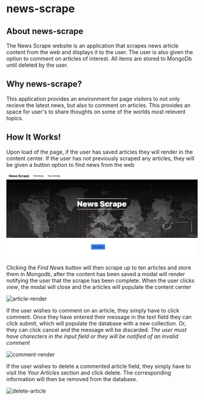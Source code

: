 # news-scrape

## About news-scrape

The News Scrape website is an application that scrapes news article content from the web and displays it to the user. The user is also given the option to comment on articles of interest. All items are stored to MongoDb until deleted by the user. 

## Why news-scrape?

This application provides an environment for page visitors to not only recieve the latest news, but also to comment on articles. This provides an space for user's to share thoughts on some of the worlds most relevent topics. 

## How It Works!

Upon load of the page, if the user has saved articles they will render in the content center. If the user has not previously scraped any articles, they will be given a button option to find news from the web

![Home-Page](https://github.com/jvalentine1/news-scrape/blob/master/images/home-page-pic.png)

Clicking the *Find News* button will then scrape up to ten articles and store them in Mongodb, after the content has been saved a modal will render notifying the user that the scrape has been complete. When the user clicks *view*, the modal will close and the articles will populate the content center

![article-render](https://github.com/jvalentine1/news-scrape/blob/master/images/news-scrape-gif.gif)

If the user wishes to comment on an article, they simply have to click comment. Once they have entered their message in the text field they can click submit, which will populate the database with a new collection. Or, they can click cancel and the message will be discarded. *The user must have charecters in the input field or they will be notified of an invalid comment*

![comment-render](https://github.com/jvalentine1/news-scrape/blob/master/images/n-s-comment-gif.gif)

If the user wishes to delete a commented article field, they simply have to visit the *Your Articles* section and click delete. The corresponding information will then be removed from the database.

![delete-article]()